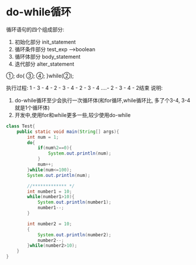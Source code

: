 # do-while循环
循环语句的四个组成部分:
1. 初始化部分 init_statement
2. 循环条件部分 test_exp  -->boolean
3. 循环体部分 body_statement 
4. 迭代部分 alter_statement 

①;
do{
    ③;
    ④;
}while(②);

执行过程: 1 - 3 - 4 - 2 - 3 - 4 - 2 - 3 - 4 ....- 2 - 3 - 4 - 2结束
说明:
1. do-while循环至少会执行一次循环体(和for循环,while循环比, 多了个3-4, 3-4就是1个循环体)
2. 开发中,使用for和while更多一些,较少使用do-while

```java
class Test{
    public static void main(String[] args){
        int num = 1;
        do{
            if(num%2==0){
                System.out.println(num);
            }
            num++;
        }while(num<=100);
        System.out.println(num);

        //************* */
        int number1 = 10;
        while(number1>10){
            System.out.println(number1);
            number1--;
        }

        int number2 = 10;
        {
            System.out.println(number2);
            number2--;
        }while(number2>10);
    }
}
```